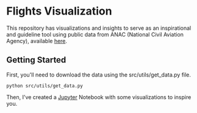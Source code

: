 # Flights Visualization
This repository has visualizations and insights to serve as an inspirational and guideline tool using public data from ANAC (National Civil Aviation Agency), 
available [here](https://www.gov.br/anac/pt-br/assuntos/regulados/empresas-aereas/Instrucoes-para-a-elaboracao-e-apresentacao-das-demonstracoes-contabeis/microdados/).

## Getting Started
First, you'll need to download the data using the src/utils/get_data.py file.
```
python src/utils/get_data.py
```

Then, I've created a [Jupyter](https://jupyter.org/) Notebook with some visualizations to inspire you.